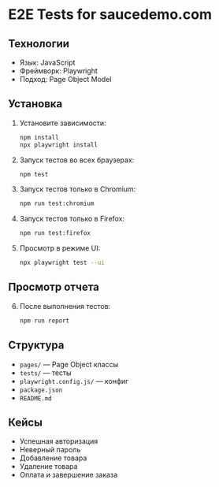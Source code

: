 # E2E Tests for saucedemo.com

## Технологии
- Язык: JavaScript
- Фреймворк: Playwright
- Подход: Page Object Model

## Установка
1. Установите зависимости:
   ```bash
   npm install
   npx playwright install
   ```

2. Запуск тестов во всех браузерах:
   ```bash
   npm test
   ```

3. Запуск тестов только в Chromium:
   ```bash
   npm run test:chromium
   ```

4. Запуск тестов только в Firefox:
   ```bash
   npm run test:firefox
   ```

5. Просмотр в режиме UI:
   ```bash
   npx playwright test --ui
   ```

## Просмотр отчета
6. После выполнения тестов:
   ```bash
   npm run report
   ```

## Структура
- `pages/` — Page Object классы
- `tests/` — тесты
- `playwright.config.js/` — конфиг
- `package.json`
- `README.md`

## Кейсы
- Успешная авторизация
- Неверный пароль
- Добавление товара
- Удаление товара
- Оплата и завершение заказа
